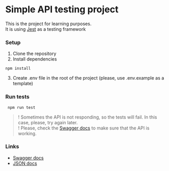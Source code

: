 # Simple API testing project
This is the project for learning purposes. </br>
It is using [Jest](https://jestjs.io/) as a testing framework

### Setup
1. Clone the repository
2. Install dependencies
```
npm install
```
3. Create .env file in the root of the project (please, use .env.example as a template)

### Run tests
```
 npm run test 
```
>! Sometimes the API is not responding, so the tests will fail. In this case, please, try again later. </br>
>! Please, check the [Swagger docs](https://simpleapi.pfizer.keenetic.link/docs) to make sure that the API is working.

### Links
- [Swagger docs](https://simpleapi.pfizer.keenetic.link/docs)
- [JSON docs](https://simpleapi.pfizer.keenetic.link/docs-json)

